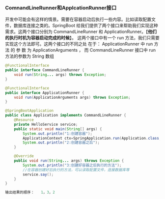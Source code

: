 ### ComnandLineRunner和ApplcationRunner接口

开发中可能会有这样的情景。需要在容器启动后执行一些内容。比如读取配置文件，数据库连接之类的。SpringBoot 给我们提供了两个接口来帮助我们实现这种需求。这两个接口分别为 CommandLineRunner 和 ApplicationRunner。【**他们的执行时机为容器启动完成的时候**】。 这两个接口中有一个 run 方法，我们只需要实现这个方法即可。这两个接口的不同之处 在于： ApplicationRunner 中 run 方 法 的 参 数 为 ApplicationArguments ， 而 CommandLineRunner 接口中 run 方法的参数为 String 数组



```java
@FunctionalInterface
public interface CommandLineRunner {
    void run(String... args) throws Exception;
}

@FunctionalInterface
public interface ApplicationRunner {
    void run(ApplicationArguments args) throws Exception;
}

```



```Java
@SpringBootApplication
public class Application implements CommandLineRunner {
    @Resource
    private HelloService service;
    public static void main(String[] args) {
        System.out.println("1:创建容器");
        ApplicationContext ctx=SpringApplication.run(Application.class,args);
        System.out.println("2:创建容器之后");
    }

    @Override
    public void run(String... args) throws Exception {
        System.out.println("3:创建好容器之后执行的方法");
        //在容器创建好后执行的方法，可以读取配置文件，连接数据库等
        service.say();
    }
}

输出结果的顺序：   1，3，2
```

